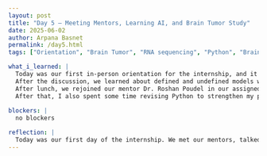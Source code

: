 ```yaml
---
layout: post
title: "Day 5 – Meeting Mentors, Learning AI, and Brain Tumor Study"
date: 2025-06-02
author: Arpana Basnet
permalink: /day5.html
tags: ["Orientation", "Brain Tumor", "RNA sequencing", "Python", "Brain Tumor Study"]

what_i_learned: |
  Today was our first in-person orientation for the internship, and it was a great start to the experience. We began the day with introductions, meeting our mentors and the organizers from CEAMLs. We also had a meaningful discussion about how AI is already impacting our daily lives and how it can be used as a powerful tool in research and innovation by Dr. Kofi Nyarko.
  After the discussion, we learned about defined and undefined models which was taught by professor Gabriella Waters, which gave us a foundational understanding of different AI model types. Then, we took a group photo to capture the moment. Following that, we participated in a fun and engaging team building activity where we had to build a tower that could hold a marshmallow on top, this encouraged collaboration and creativity and had a lot of fun.
  After lunch, we rejoined our mentor Dr. Roshan Poudel in our assigned rooms to dive deeper into our specific research projects. We discussed how we’ll approach our internship work over the coming weeks, the tools and software we’ll be using, and explored the main themes of our project, which focuses on RNA, DNA, and brain tumors. To build context, we reviewed a research paper completed by a previous group and began studying RNA sequencing and its connection to brain tumor research.
  After that, I also spent some time revising Python to strengthen my programming skills. Since machine learning is a new area for me, I started learning the basics. I explored concepts such as datasets, numerical data, measures like mean, median, mode, standard deviation, and variance. I also learned about percentiles, histograms, normal data distribution, and scatter plots. It was a lot to take in, but I’m excited to keep learning more as the internship continues.
  
blockers: |
  no blockers  

reflection: |
  Today was our first day of the internship. We met our mentors, talked about how AI affects our lives, and learned about AI models. We did a team activity, had lunch, and discussed our research on RNA, DNA, and brain tumors. I also reviewed Python and learned some basics of machine learning like mean, median, and scatter plots.
---
```

